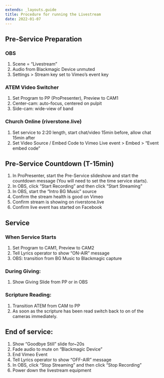 ```yaml
---
extends: _layouts.guide
title: Procedure for running the Livestream
date: 2022-01-07
---
```


## Pre-Service Preparation

### OBS

1. Scene = “Livestream”
2. Audio from Blackmagic Device unmuted
3. Settings > Stream key set to Vimeo’s event key

### ATEM Video Switcher

1. Set Program to PP (ProPresenter), Preview to CAM1
2. Center-cam: auto-focus, centered on pulpit
3. Side-cam: wide-view of band

### Church Online (riverstone.live)

1. Set service to 2:20 length, start chat/video 15min before, allow chat 15min after
2. Set Video Source / Embed Code to Vimeo Live event > Embed > “Event embed code”

## Pre-Service Countdown (T-15min)

1. In ProPresenter, start the Pre-Service slideshow and start the countdown message (You will need to set the time service starts).
2. In OBS, click “Start Recording” and then click “Start Streaming”
3. In OBS, start the “Intro BG Music” source
4. Confirm the stream health is good on Vimeo
5. Confirm stream is showing on riverstone.live
6. Confirm live event has started on Facebook

## Service

### When Service Starts

1. Set Program to CAM1, Preview to CAM2
2. Tell Lyrics operator to show “ON-AIR” message
3. OBS: transition from BG Music to Blackmagic capture

### During Giving:

1. Show Giving Slide from PP or in OBS

### Scripture Reading:

1. Transition ATEM from CAM to PP
2. As soon as the scripture has been read switch back to on of the cameras immediately.

## End of service:

1. Show “Goodbye Still” slide for\~20s
2. Fade audio to mute on “Blackmagic Device”
3. End Vimeo Event
4. Tell Lyrics operator to show “OFF-AIR” message
5. In OBS, click “Stop Streaming” and then click “Stop Recording”
6. Power down the livestream equipment
